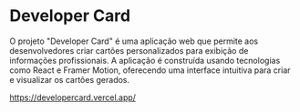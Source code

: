 # Developer Card

O projeto "Developer Card" é uma aplicação web que permite aos desenvolvedores criar cartões personalizados para exibição de informações profissionais. A aplicação é construída usando tecnologias como React e Framer Motion, oferecendo uma interface intuitiva para criar e visualizar os cartões gerados.

https://developercard.vercel.app/
